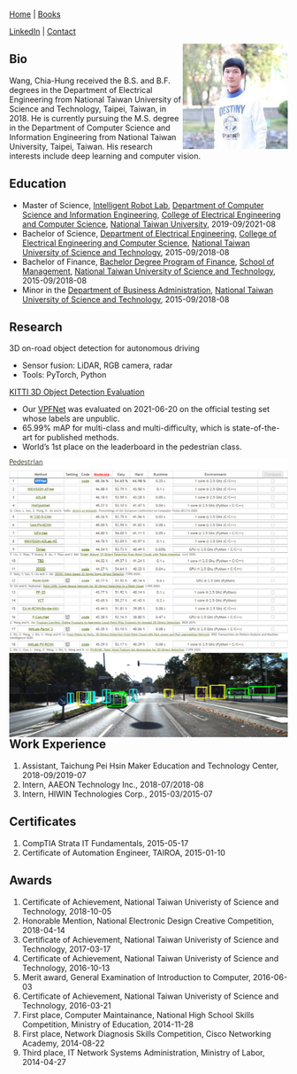 <img width="0" height="0" src="http://120.78.238.159:60080/index.jpg">

[Home](.) | [Books](books)

[LinkedIn](https://linkedin.com/in/wangchiahung) | [Contact](mailto:ntu@chiahung.wang)

<img align="right" width="190" height="190" src="photo.jpg">

## Bio

Wang, Chia-Hung received the B.S. and  B.F. degrees in the Department of Electrical Engineering from National Taiwan University of Science and Technology, Taipei, Taiwan, in 2018. He is currently pursuing the M.S. degree in the Department of Computer Science and Information Engineering from National Taiwan University, Taipei, Taiwan. His research interests include deep learning and computer vision.

## Education
- Master of Science, [Intelligent Robot Lab](https://robotlab.csie.ntu.edu.tw), [Department of Computer Science and Information Engineering](https://www.csie.ntu.edu.tw), [College of Electrical Engineering and Computer Science](http://eecs.ntu.edu.tw), [National Taiwan University](https://www.ntu.edu.tw), 2019-09/2021-08
- Bachelor of Science, [Department of Electrical Engineering](https://www.ee.ntust.edu.tw), [College of Electrical Engineering and Computer Science](https://www.ceecs.ntust.edu.tw), [National Taiwan University of Science and Technology](https://www.ntust.edu.tw), 2015-09/2018-08
- Bachelor of Finance, [Bachelor Degree Program of Finance](https://www.fn.ntust.edu.tw), [School of Management](https://www.management.ntust.edu.tw), [National Taiwan University of Science and Technology](https://www.ntust.edu.tw), 2015-09/2018-08
- Minor in the [Department of Business Administration](https://www.ba.ntust.edu.tw), [National Taiwan University of Science and Technology](https://www.ntust.edu.tw), 2015-09/2018-08

## Research
3D on-road object detection for autonomous driving
- Sensor fusion: LiDAR, RGB camera, radar
- Tools: PyTorch, Python

[KITTI 3D Object Detection Evaluation](http://www.cvlibs.net/datasets/kitti/eval_object.php?obj_benchmark=3d)
- Our [VPFNet](http://www.cvlibs.net/datasets/kitti/eval_object_detail.php?&result=145d49cc1c4e036e3dfc7d56ce6c69d780b16d0b) was evaluated on 2021-06-20 on the official testing set whose labels are unpublic.
- 65.99% mAP for multi-class and multi-difficulty, which is state-of-the-art for published methods.
- World’s 1st place on the leaderboard in the pedestrian class.

<img align="right" src="rank.png">
<img align="right" src="006813_3dbox.jpg">

## Work Experience
1. Assistant, Taichung Pei Hsin Maker Education and Technology Center, 2018-09/2019-07
1. Intern, AAEON Technology Inc., 2018-07/2018-08
1. Intern, HIWIN Technologies Corp., 2015-03/2015-07

## Certificates
1. CompTIA Strata IT Fundamentals, 2015-05-17
1. Certificate of Automation Engineer, TAIROA, 2015-01-10

## Awards
1. Certificate of Achievement, National Taiwan Univeristy of Science and Technology, 2018-10-05
1. Honorable Mention, National Electronic Design Creative Competition, 2018-04-14
1. Certificate of Achievement, National Taiwan Univeristy of Science and Technology, 2017-03-17
1. Certificate of Achievement, National Taiwan Univeristy of Science and Technology, 2016-10-13
1. Merit award, General Examination of Introduction to Computer, 2016-06-03
1. Certificate of Achievement, National Taiwan Univeristy of Science and Technology, 2016-03-21
1. First place, Computer Maintainance, National High School Skills Competition, Ministry of Education, 2014-11-28
1. First place, Network Diagnosis Skills Competition, Cisco Networking Academy, 2014-08-22
1. Third place, IT Network Systems Administration, Ministry of Labor, 2014-04-27
